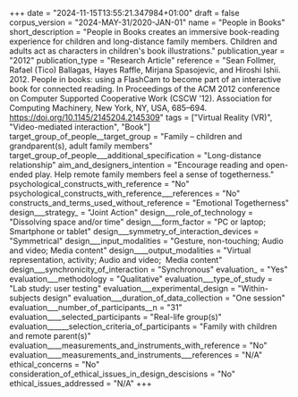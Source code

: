 +++
date = "2024-11-15T13:55:21.347984+01:00"
draft = false
corpus_version = "2024-MAY-31/2020-JAN-01"
name = "People in Books"
short_description = "People in Books creates an immersive book-reading experience for children and long-distance family members. Children and adults act as characters in children's book illustrations."
publication_year = "2012"
publication_type = "Research Article"
reference = "Sean Follmer, Rafael (Tico) Ballagas, Hayes Raffle, Mirjana Spasojevic, and Hiroshi Ishii. 2012. People in books: using a FlashCam to become part of an interactive book for connected reading. In Proceedings of the ACM 2012 conference on Computer Supported Cooperative Work (CSCW '12). Association for Computing Machinery, New York, NY, USA, 685–694. https://doi.org/10.1145/2145204.2145309"
tags = ["Virtual Reality (VR)", "Video-mediated interaction", "Book"]
target_group_of_people__target_group = "Family – children and grandparent(s), adult family members"
target_group_of_people___additional_specification = "Long-distance relationship"
aim_and_designers_intention = "Encourage reading and open-ended play. Help remote family members feel a sense of togetherness."
psychological_constructs_with_reference = "No"
psychological_constructs_with_reference___references = "No"
constructs_and_terms_used_without_reference = "Emotional Togetherness"
design___strategy_ = "Joint Action"
design___role_of_technology = "Dissolving space and/or time"
design___form_factor = "PC or laptop; Smartphone or tablet"
design___symmetry_of_interaction_devices = "Symmetrical"
design___input_modalities = "Gesture, non-touching; Audio and video; Media content"
design____output_modalities = "Virtual representation, activity; Audio and video;  Media content"
design___synchronicity_of_interaction = "Synchronous"
evaluation_ = "Yes"
evaluation___methodology = "Qualitative"
evaluation___type_of_study = "Lab study: user testing"
evaluation___experimental_design = "Within-subjects design"
evaluation___duration_of_data_collection = "One session"
evaluation___number_of_participants__n = "31"
evaluation____selected_participants = "Real-life group(s)"
evaluation______selection_criteria_of_participants = "Family with children and remote parent(s)"
evaluation____measurements_and_instruments_with_reference = "No"
evaluation____measurements_and_instruments___references = "N/A"
ethical_concerns = "No"
consideration_of_ethical_issues_in_design_descisions = "No"
ethical_issues_addressed = "N/A"
+++
